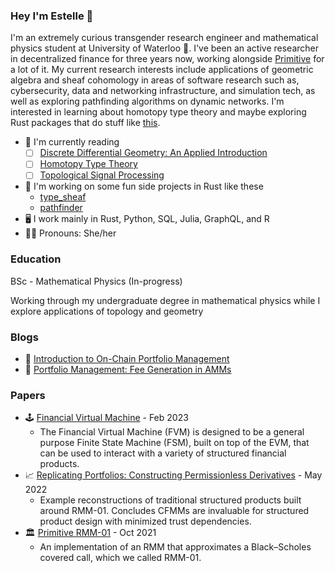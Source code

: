 ### Hey I'm Estelle 🌟

I'm an extremely curious transgender research engineer and mathematical physics student at University of Waterloo 🌌. I've been an active researcher in decentralized finance for three years now, working alongside [Primitive](https://github.com/primitivefinance) for a lot of it. My current research interests include applications of geometric algebra and sheaf cohomology in areas of software research such as, cybersecurity, data and networking infrastructure, and simulation tech, as well as exploring pathfinding algorithms on dynamic networks. I'm interested in learning about homotopy type theory and maybe exploring Rust packages that do stuff like [this](https://github.com/chakravala/Grassmann.jl).

- 🔭 I'm currently reading
  - [ ] [Discrete Differential Geometry: An Applied Introduction](http://www.cs.cmu.edu/~kmcrane/Projects/DDG/paper.pdf)
  - [ ] [Homotopy Type Theory](https://hott.github.io/book/hott-online-13-g2e736d1.pdf)
  - [ ] [Topological Signal Processing](https://link.springer.com/book/10.1007/978-3-642-36104-3)
- 🌱 I'm working on some fun side projects in Rust like these
  - [type_sheaf](https://github.com/Autoparallel/type_sheaf)
  - [pathfinder](https://github.com/0xEstelle/pathfinder)
- 🖥️ I work mainly in Rust, Python, SQL, Julia, GraphQL, and R
- 🏳️‍⚧️ Pronouns: She/her

### Education

BSc - Mathematical Physics (In-progress)

Working through my undergraduate degree in mathematical physics while I explore applications of topology and geometry

### Blogs

- 🥛 [Introduction to On-Chain Portfolio Management](https://www.primitive.xyz/posts/RMMTech)
- 🍪 [Portfolio Management: Fee Generation in AMMs](https://www.primitive.xyz/blog/fee-growth)

### Papers

- 🕹️ [Financial Virtual Machine](https://www.primitive.xyz/papers/yellow.pdf) - Feb 2023
  - The Financial Virtual Machine (FVM) is designed to be a general purpose Finite State Machine (FSM), built on top of the EVM, that can be used to interact with a variety of structured financial products.
- 📈 [Replicating Portfolios: Constructing Permissionless Derivatives](https://www.primitive.xyz/papers/Constructing_Permissionless_Derivatives.pdf) - May 2022
  - Example reconstructions of traditional structured products built around RMM-01. Concludes CFMMs are invaluable for structured product design with minimized trust dependencies.
- 🏛️ [Primitive RMM-01](https://www.primitive.xyz/papers/Whitepaper.pdf) - Oct 2021
  - An implementation of an RMM that approximates a Black–Scholes covered call, which we called RMM-01.
